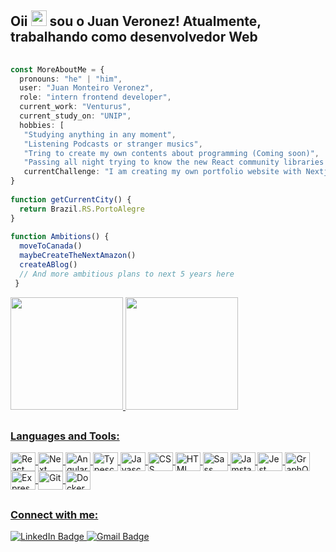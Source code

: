 ## Oii <img src="https://media.giphy.com/media/hvRJCLFzcasrR4ia7z/giphy.gif" width="25px"> sou o Juan Veronez! Atualmente, trabalhando como desenvolvedor Web

```typescript
 
const MoreAboutMe = {
  pronouns: "he" | "him",
  user: "Juan Monteiro Veronez",
  role: "intern frontend developer",
  current_work: "Venturus",
  current_study_on: "UNIP",
  hobbies: [
   "Studying anything in any moment",
   "Listening Podcasts or stranger musics",
   "Tring to create my own contents about programming (Coming soon)",
   "Passing all night trying to know the new React community libraries created in the past 24 hours",
   currentChallenge: "I am creating my own portfolio website with Nextjs"
}
	
function getCurrentCity() {
  return Brazil.RS.PortoAlegre
}
	
function Ambitions() {
  moveToCanada()
  maybeCreateTheNextAmazon()
  createABlog()
  // And more ambitious plans to next 5 years here
 } 
 ```

<div>
  <a href="https://github.com/JuanMVeronez">
  <img height="180em" src="https://github-readme-stats.vercel.app/api?username=JuanMVeronez&show_icons=true&theme=dark&include_all_commits=true&count_private=true"/>
  <img height="180em" src="https://github-readme-stats.vercel.app/api/top-langs/?username=JuanMVeronez&layout=compact&langs_count=7&theme=dark"/>
</div>

##  

### Languages and Tools: 
  
<div style="display: inline_block">
  <img alt="React" align="center" height="30" width="40" src="https://cdn.jsdelivr.net/gh/devicons/devicon/icons/react/react-original.svg" />
  <img alt="Next" align="center" height="30" width="40" src="https://cdn.jsdelivr.net/gh/devicons/devicon/icons/nextjs/nextjs-line.svg" />
  <img alt="Angular" align="center" height="30" width="40" src="https://cdn.jsdelivr.net/gh/devicons/devicon/icons/angularjs/angularjs-plain.svg" />
  
  <img alt="Typescript" align="center" height="30" width="40" src="https://cdn.jsdelivr.net/gh/devicons/devicon/icons/typescript/typescript-plain.svg" />
  <img alt="Javascript" align="center" height="30" width="40" src="https://cdn.jsdelivr.net/gh/devicons/devicon/icons/javascript/javascript-plain.svg" />
  
  <img alt="CSS" align="center" height="30" width="40" src="https://cdn.jsdelivr.net/gh/devicons/devicon/icons/css3/css3-plain.svg" />
  <img alt="HTML" align="center" height="30" width="40" src="https://cdn.jsdelivr.net/gh/devicons/devicon/icons/html5/html5-plain.svg" />
  <img alt="Sass" align="center" height="30" width="40" src="https://cdn.jsdelivr.net/gh/devicons/devicon/icons/sass/sass-original.svg" />
  
  <img alt="Jamstack" align="center" height="30" width="40" src="https://cdn.jsdelivr.net/gh/devicons/devicon/icons/jamstack/jamstack-original.svg" />
  <img alt="Jest" align="center" height="30" width="40" src="https://cdn.jsdelivr.net/gh/devicons/devicon/icons/jest/jest-plain.svg" />
  <img alt="GraphQL" align="center" height="30" width="40" src="https://cdn.jsdelivr.net/gh/devicons/devicon/icons/graphql/graphql-plain.svg" />
  
  <img alt="Express" align="center" height="30" width="40" src="https://cdn.jsdelivr.net/gh/devicons/devicon/icons/express/express-original-wordmark.svg" />
  <img alt="Git" align="center" height="30" width="40" src="https://cdn.jsdelivr.net/gh/devicons/devicon/icons/git/git-plain.svg" />
  <img alt="Docker" align="center" height="30" width="40" src="https://cdn.jsdelivr.net/gh/devicons/devicon/icons/docker/docker-plain-wordmark.svg" />
</div>
  
##

### Connect with me:
<a href = "https://www.linkedin.com/in/juanveronez">
  <img alt="LinkedIn Badge" src=https://img.shields.io/badge/LinkedIn-0077B5?style=for-the-badge&logo=linkedin&logoColor=white>
</a>
<a href = "mailto:juan.monteirov@gmail.com">
  <img alt="Gmail Badge" src="https://img.shields.io/badge/Gmail-D14836?style=for-the-badge&logo=gmail&logoColor=white" target="_blank">
</a>
